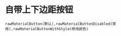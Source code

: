 # 自带上下边距按钮
```widgetsRow
rawMaterialButton(默认),rawMaterialButtonDisabled(禁用),rawMaterialButtonWithStyle(修改颜色)
```